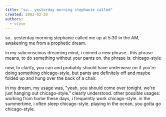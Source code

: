 ```yaml
---
title: "so.. yesterday morning stephanie called"
created: 2002-02-20
authors: 
  - steve
---
```


so.. yesterday morning stephanie called me up at 5:30 in the AM, awakening me from a prophetic dream.  
  
  
in my subconscious dreaming mind, i coined a new phrase.. this phrase means, to do something without your pants on. the phrase is: chicago-style  
  
now, to clarify, you can and probably should have underwear on if you're doing something chicago-style, but pants are definitely off and maybe folded up and hung over the back of a chair.  
  
in my dream, my usage was, "yeah, you should come over tonight. we're just hanging out chicago-style." clearly understood. other possible usages: working from home these days, i frequently work chicago-style. in the summertime, i often sleep chicago-style. playing in the ocean, you gotta go chicago-style.
